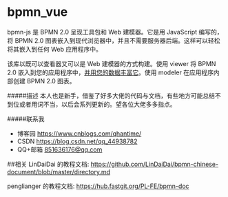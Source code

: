 # bpmn_vue
bpmn-js 是 BPMN 2.0 呈现工具包和 Web 建模器。它是用 JavaScript 编写的，将 BPMN 2.0 图表嵌入到现代浏览器中，并且不需要服务器后端。这样可以轻松将其嵌入到任何 Web 应用程序中。

该库以既可以查看器又可以是 Web 建模器的方式构建。使用 viewer 将 BPMN 2.0 嵌入到您的应用程序中，[并用您的数据丰富它](https://bpmn.io/)。使用 modeler 在应用程序内部创建 BPMN 2.0 图表。

#####描述
本人也是新手，借鉴了好多大佬的代码与文档，有些地方可能总结不到位或者用词不当，以后会系列更新的。望各位大佬多多指点。

#####联系我
 - 博客园 https://www.cnblogs.com/qhantime/
 - CSDN https://blog.csdn.net/qq_44938782
 - QQ+邮箱 851636176@qq.com

##相关
   LinDaiDai 的教程文档: https://github.com/LinDaiDai/bpmn-chinese-document/blob/master/directory.md
   
   penglianger 的教程文档: https://hub.fastgit.org/PL-FE/bpmn-doc
